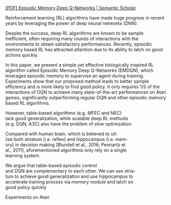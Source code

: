 [[PDF] Episodic Memory Deep Q-Networks | Semantic Scholar](https://www.semanticscholar.org/paper/Episodic-Memory-Deep-Q-Networks-Lin-Zhao/06b030f6a7d409e02cedd98321af3a675c011a88)

Reinforcement learning (RL) algorithms have made huge progress in recent years by leveraging the power of deep neural networks (DNN). 

Despite the success, deep RL algorithms are known to be sample inefficient, often requiring many rounds of interactions with the environments to obtain satisfactory performances. Recently, episodic memory based RL has attracted attention due to its ability to latch on good actions quickly. 

In this paper, we present a simple yet effective biologically inspired RL algorithm called Episodic Memory Deep Q-Networks (EMDQN), which leverages episodic memory to supervise an agent during training. Experiments show that our proposed method leads to better sample efficiency and is more likely to find good policy. It only requires 1/5 of the interactions of DQN to achieve many state-of-the-art performances on Atari games, significantly outperforming regular DQN and other episodic memory based RL algorithms.

However, table-based algorithms (e.g. MFEC and NEC)  
lack good generalization, while scalable deep RL methods  
(e.g. DQN, A3C) also have the problem of slow optimization. 

Compared with human brain, which is believed to uti-  
lize both striatum (i.e. reflex) and hippocampus (i.e. mem-  
ory) in decision making [Blundell et al., 2016; Pennartz et  
al., 2011], aforementioned algorithms only rely on a single  
learning system. 

We argue that table-based episodic control  
and DQN are complementary to each other. We can use stria-  
tum to achieve good generalization and use hippocampus to  
accelerate training process via memory module and latch on  
good policy quickly

Experiments on Atari